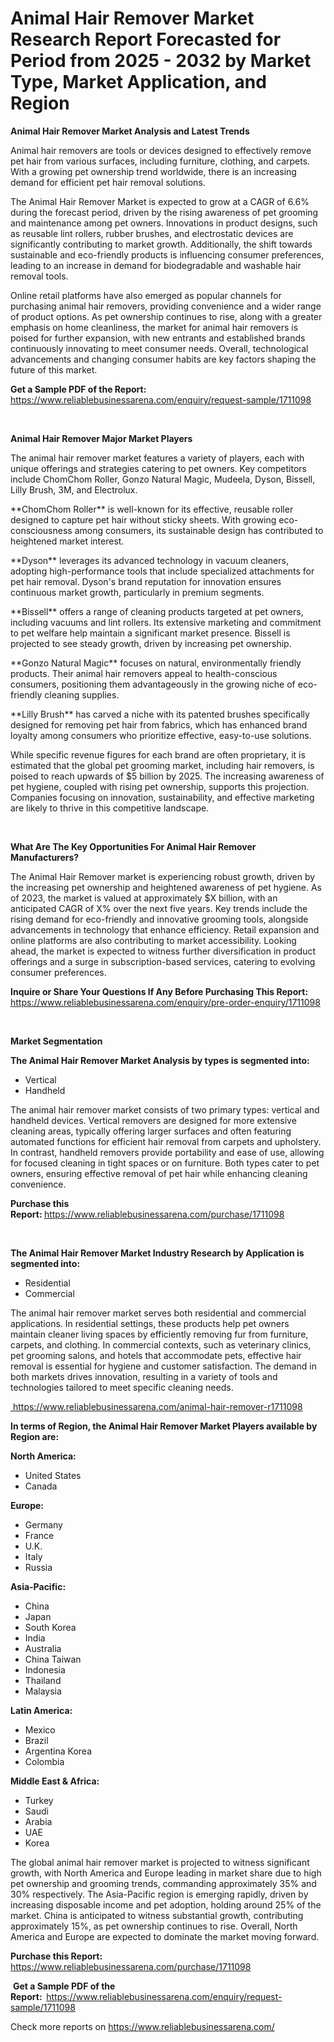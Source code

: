 <p><h1>Animal Hair Remover Market Research Report Forecasted for Period from 2025 -  2032 by Market Type, Market Application, and Region</h1></p><p><strong>Animal Hair Remover Market Analysis and Latest Trends</strong></p>
<p><p>Animal hair removers are tools or devices designed to effectively remove pet hair from various surfaces, including furniture, clothing, and carpets. With a growing pet ownership trend worldwide, there is an increasing demand for efficient pet hair removal solutions. </p><p>The Animal Hair Remover Market is expected to grow at a CAGR of 6.6% during the forecast period, driven by the rising awareness of pet grooming and maintenance among pet owners. Innovations in product designs, such as reusable lint rollers, rubber brushes, and electrostatic devices are significantly contributing to market growth. Additionally, the shift towards sustainable and eco-friendly products is influencing consumer preferences, leading to an increase in demand for biodegradable and washable hair removal tools. </p><p>Online retail platforms have also emerged as popular channels for purchasing animal hair removers, providing convenience and a wider range of product options. As pet ownership continues to rise, along with a greater emphasis on home cleanliness, the market for animal hair removers is poised for further expansion, with new entrants and established brands continuously innovating to meet consumer needs. Overall, technological advancements and changing consumer habits are key factors shaping the future of this market.</p></p>
<p><strong>Get a Sample PDF of the Report:&nbsp;</strong> <a href="https://www.reliablebusinessarena.com/enquiry/request-sample/1711098?utm_campaign=2805&utm_medium=2&utm_source=Github&utm_content=ia&utm_term=27032025&utm_id=animal-hair-remover">https://www.reliablebusinessarena.com/enquiry/request-sample/1711098</a></p>
<p>&nbsp;</p>
<p><strong>Animal Hair Remover Major Market Players</strong></p>
<p><p>The animal hair remover market features a variety of players, each with unique offerings and strategies catering to pet owners. Key competitors include ChomChom Roller, Gonzo Natural Magic, Mudeela, Dyson, Bissell, Lilly Brush, 3M, and Electrolux.</p><p>**ChomChom Roller** is well-known for its effective, reusable roller designed to capture pet hair without sticky sheets. With growing eco-consciousness among consumers, its sustainable design has contributed to heightened market interest.</p><p>**Dyson** leverages its advanced technology in vacuum cleaners, adopting high-performance tools that include specialized attachments for pet hair removal. Dyson's brand reputation for innovation ensures continuous market growth, particularly in premium segments.</p><p>**Bissell** offers a range of cleaning products targeted at pet owners, including vacuums and lint rollers. Its extensive marketing and commitment to pet welfare help maintain a significant market presence. Bissell is projected to see steady growth, driven by increasing pet ownership.</p><p>**Gonzo Natural Magic** focuses on natural, environmentally friendly products. Their animal hair removers appeal to health-conscious consumers, positioning them advantageously in the growing niche of eco-friendly cleaning supplies.</p><p>**Lilly Brush** has carved a niche with its patented brushes specifically designed for removing pet hair from fabrics, which has enhanced brand loyalty among consumers who prioritize effective, easy-to-use solutions.</p><p>While specific revenue figures for each brand are often proprietary, it is estimated that the global pet grooming market, including hair removers, is poised to reach upwards of $5 billion by 2025. The increasing awareness of pet hygiene, coupled with rising pet ownership, supports this projection. Companies focusing on innovation, sustainability, and effective marketing are likely to thrive in this competitive landscape. </p></p>
<p>&nbsp;</p>
<p><strong>What Are The Key Opportunities For Animal Hair Remover Manufacturers?</strong></p>
<p><p>The Animal Hair Remover market is experiencing robust growth, driven by the increasing pet ownership and heightened awareness of pet hygiene. As of 2023, the market is valued at approximately $X billion, with an anticipated CAGR of X% over the next five years. Key trends include the rising demand for eco-friendly and innovative grooming tools, alongside advancements in technology that enhance efficiency. Retail expansion and online platforms are also contributing to market accessibility. Looking ahead, the market is expected to witness further diversification in product offerings and a surge in subscription-based services, catering to evolving consumer preferences.</p></p>
<p><strong>Inquire or Share Your Questions If Any Before Purchasing This Report:</strong> <a href="https://www.reliablebusinessarena.com/enquiry/pre-order-enquiry/1711098?utm_campaign=2805&utm_medium=2&utm_source=Github&utm_content=ia&utm_term=27032025&utm_id=animal-hair-remover">https://www.reliablebusinessarena.com/enquiry/pre-order-enquiry/1711098</a></p>
<p>&nbsp;</p>
<p><strong>Market Segmentation</strong></p>
<p><strong>The Animal Hair Remover Market Analysis by types is segmented into:</strong></p>
<p><ul><li>Vertical</li><li>Handheld</li></ul></p>
<p><p>The animal hair remover market consists of two primary types: vertical and handheld devices. Vertical removers are designed for more extensive cleaning areas, typically offering larger surfaces and often featuring automated functions for efficient hair removal from carpets and upholstery. In contrast, handheld removers provide portability and ease of use, allowing for focused cleaning in tight spaces or on furniture. Both types cater to pet owners, ensuring effective removal of pet hair while enhancing cleaning convenience.</p></p>
<p><strong>Purchase this Report:&nbsp;</strong><a href="https://www.reliablebusinessarena.com/purchase/1711098?utm_campaign=2805&utm_medium=2&utm_source=Github&utm_content=ia&utm_term=27032025&utm_id=animal-hair-remover">https://www.reliablebusinessarena.com/purchase/1711098</a></p>
<p>&nbsp;</p>
<p><strong>The Animal Hair Remover Market Industry Research by Application is segmented into:</strong></p>
<p><ul><li>Residential</li><li>Commercial</li></ul></p>
<p><p>The animal hair remover market serves both residential and commercial applications. In residential settings, these products help pet owners maintain cleaner living spaces by efficiently removing fur from furniture, carpets, and clothing. In commercial contexts, such as veterinary clinics, pet grooming salons, and hotels that accommodate pets, effective hair removal is essential for hygiene and customer satisfaction. The demand in both markets drives innovation, resulting in a variety of tools and technologies tailored to meet specific cleaning needs.</p></p>
<p><a href="https://www.reliablebusinessarena.com/animal-hair-remover-r1711098?utm_campaign=2805&utm_medium=2&utm_source=Github&utm_content=ia&utm_term=27032025&utm_id=animal-hair-remover">&nbsp;https://www.reliablebusinessarena.com/animal-hair-remover-r1711098</a></p>
<p><strong>In terms of Region, the Animal Hair Remover Market Players available by Region are:</strong></p>
<p>
    <p> <strong> North America: </strong>
        <ul>
            <li>United States</li>
            <li>Canada</li>
        </ul>
        </p> 
    <p> <strong> Europe: </strong>
        <ul>
            <li>Germany</li>
            <li>France</li>
            <li>U.K.</li>
            <li>Italy</li>
            <li>Russia</li>
        </ul>
        </p> 
    <p> <strong> Asia-Pacific: </strong>
        <ul>
            <li>China</li>
            <li>Japan</li>
            <li>South Korea</li>
            <li>India</li>
            <li>Australia</li>
            <li>China Taiwan</li>
            <li>Indonesia</li>
            <li>Thailand</li>
            <li>Malaysia</li>
        </ul>
        </p> 
    <p> <strong> Latin America: </strong>
        <ul>
            <li>Mexico</li>
            <li>Brazil</li>
            <li>Argentina Korea</li>
            <li>Colombia</li>
        </ul>
        </p> 
    <p> <strong> Middle East & Africa: </strong>
        <ul>
            <li>Turkey</li>
            <li>Saudi</li>
            <li>Arabia</li>
            <li>UAE</li>
            <li>Korea</li>
        </ul>
    </p>
    </p>
<p><p>The global animal hair remover market is projected to witness significant growth, with North America and Europe leading in market share due to high pet ownership and grooming trends, commanding approximately 35% and 30% respectively. The Asia-Pacific region is emerging rapidly, driven by increasing disposable income and pet adoption, holding around 25% of the market. China is anticipated to witness substantial growth, contributing approximately 15%, as pet ownership continues to rise. Overall, North America and Europe are expected to dominate the market moving forward.</p></p>
<p><strong>Purchase this Report: </strong><a href="https://www.reliablebusinessarena.com/purchase/1711098?utm_campaign=2805&utm_medium=2&utm_source=Github&utm_content=ia&utm_term=27032025&utm_id=animal-hair-remover">https://www.reliablebusinessarena.com/purchase/1711098</a></p>
<p>&nbsp;<strong>Get a Sample PDF of the Report:&nbsp;&nbsp;</strong><a href="https://www.reliablebusinessarena.com/enquiry/request-sample/1711098?utm_campaign=2805&utm_medium=2&utm_source=Github&utm_content=ia&utm_term=27032025&utm_id=animal-hair-remover">https://www.reliablebusinessarena.com/enquiry/request-sample/1711098</a></p>
<p><strong></strong></p>
<p>Check more reports on <a href="https://www.reliablebusinessarena.com/?utm_campaign=2805&utm_medium=2&utm_source=Github&utm_content=ia&utm_term=27032025&utm_id=animal-hair-remover">https://www.reliablebusinessarena.com/</a></p>